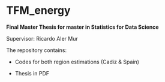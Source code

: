 # TFM_energy

**Final Master Thesis for master in Statistics for Data Science**

Supervisor: Ricardo Aler Mur

The repository contains: 

- Codes for both region estimations (Cadiz & Spain)

- Thesis in PDF 
